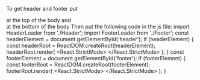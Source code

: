 To get header and footer put <div id="header"></div> at the top of the body and <div id="footer"></div> at the bottom of the body
Then put the following code in the js file: 
import HeaderLoader from './Header'; 
import FooterLoader from './Footer';
const headerElement = document.getElementById('header');
if (headerElement) {
  const headerRoot = ReactDOM.createRoot(headerElement);
  headerRoot.render(
    <React.StrictMode>
      <HeaderLoader />
    </React.StrictMode>
  );
}
const footerElement = document.getElementById('footer');
if (footerElement) {
  const footerRoot = ReactDOM.createRoot(footerElement);
  footerRoot.render(
    <React.StrictMode>
      <FooterLoader />
    </React.StrictMode>
  );
}
